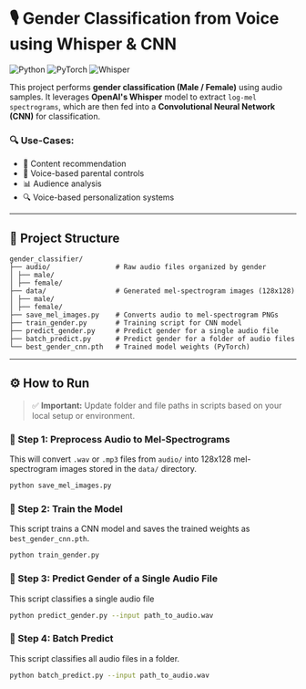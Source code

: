 # 🎙️ Gender Classification from Voice using Whisper & CNN

![Python](https://img.shields.io/badge/Python-3.9-blue.svg)
![PyTorch](https://img.shields.io/badge/PyTorch-1.13+-ee4c2c.svg)
![Whisper](https://img.shields.io/badge/Whisper-OpenAI-blueviolet)

This project performs **gender classification (Male / Female)** using audio samples. It leverages **OpenAI's Whisper** model to extract `log-mel spectrograms`, which are then fed into a **Convolutional Neural Network (CNN)** for classification.

### 🔍 Use-Cases:
- 🎯 Content recommendation
- 🔐 Voice-based parental controls
- 📊 Audience analysis
- 🔍 Voice-based personalization systems

---

## 📁 Project Structure
```
gender_classifier/
├── audio/                # Raw audio files organized by gender
│ ├── male/
│ ├── female/
├── data/                 # Generated mel-spectrogram images (128x128)
│ ├── male/
│ ├── female/
├── save_mel_images.py    # Converts audio to mel-spectrogram PNGs
├── train_gender.py       # Training script for CNN model
├── predict_gender.py     # Predict gender for a single audio file
├── batch_predict.py      # Predict gender for a folder of audio files
└── best_gender_cnn.pth   # Trained model weights (PyTorch)
```
---

## ⚙️ How to Run

> ✅ **Important:** Update folder and file paths in scripts based on your local setup or environment.

### 🔹 Step 1: Preprocess Audio to Mel-Spectrograms
This will convert `.wav` or `.mp3` files from `audio/` into 128x128 mel-spectrogram images stored in the `data/` directory.
```bash
python save_mel_images.py
```

### 🔹 Step 2: Train the Model
This script trains a CNN model and saves the trained weights as `best_gender_cnn.pth`.
```bash
python train_gender.py
```

### 🔹 Step 3: Predict Gender of a Single Audio File
This script classifies a single audio file
```bash
python predict_gender.py --input path_to_audio.wav
```

### 🔹 Step 4: Batch Predict
This script classifies all audio files in a folder.
```bash
python batch_predict.py --input path_to_audio.wav
```
